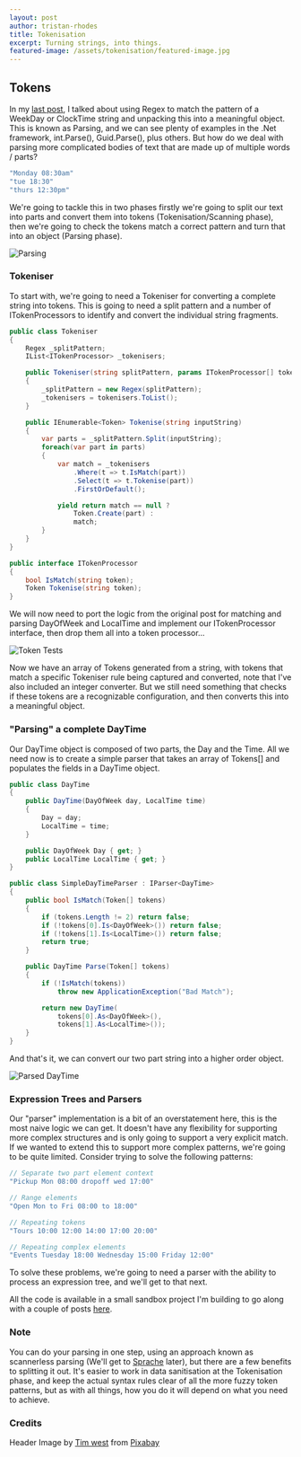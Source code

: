 ```yaml
---
layout: post
author: tristan-rhodes
title: Tokenisation
excerpt: Turning strings, into things.
featured-image: /assets/tokenisation/featured-image.jpg
---
```

## Tokens

In my [last post](/2021/12/11/regex-redemption.html), I talked about using Regex to match the pattern of a WeekDay or ClockTime string and unpacking this into a meaningful object. This is known as Parsing, and we can see plenty of examples in the .Net framework, int.Parse(), Guid.Parse(), plus others. But how do we deal with parsing more complicated bodies of text that are made up of multiple words / parts?

```csharp
"Monday 08:30am"
"tue 18:30"
"thurs 12:30pm"
```

We're going to tackle this in two phases firstly we're going to split our text into parts and convert them into tokens (Tokenisation/Scanning phase), then we're going to check the tokens match a correct pattern and turn that into an object (Parsing phase).

![Parsing](/assets/tokenisation/ParsingProcess.png)

### Tokeniser
To start with, we're going to need a Tokeniser for converting a complete string into tokens. This is going to need a split pattern and a number of ITokenProcessors to identify and convert the individual string fragments.

```csharp
public class Tokeniser
{
    Regex _splitPattern;
    IList<ITokenProcessor> _tokenisers;

    public Tokeniser(string splitPattern, params ITokenProcessor[] tokenisers)
    {
        _splitPattern = new Regex(splitPattern);
        _tokenisers = tokenisers.ToList();
    }

    public IEnumerable<Token> Tokenise(string inputString)
    {
        var parts = _splitPattern.Split(inputString);
        foreach(var part in parts)
        {
            var match = _tokenisers
                .Where(t => t.IsMatch(part))
                .Select(t => t.Tokenise(part))
                .FirstOrDefault();

            yield return match == null ?
                Token.Create(part) :
                match;
        }
    }
}

public interface ITokenProcessor
{
    bool IsMatch(string token);
    Token Tokenise(string token);
}
```

We will now need to port the logic from the original post for matching and parsing DayOfWeek and LocalTime and implement our ITokenProcessor interface, then drop them all into a token processor...

![Token Tests](/assets/tokenisation/ConvertedTokensTest.PNG)

Now we have an array of Tokens generated from a string, with tokens that match a specific Tokeniser rule being captured and converted, note that I've also included an integer converter. But we still need something that checks if these tokens are a recognizable configuration, and then converts this into a meaningful object.

### "Parsing" a complete DayTime

Our DayTime object is composed of two parts, the Day and the Time. All we need now is to create a simple parser that takes an array of Tokens[] and populates the fields in a DayTime object.

```csharp
public class DayTime
{
    public DayTime(DayOfWeek day, LocalTime time)
    {
        Day = day;
        LocalTime = time;
    }

    public DayOfWeek Day { get; }
    public LocalTime LocalTime { get; }
}

public class SimpleDayTimeParser : IParser<DayTime>
{
    public bool IsMatch(Token[] tokens)
    {
        if (tokens.Length != 2) return false;
        if (!tokens[0].Is<DayOfWeek>()) return false;
        if (!tokens[1].Is<LocalTime>()) return false;
        return true;
    }

    public DayTime Parse(Token[] tokens)
    {
        if (!IsMatch(tokens))
            throw new ApplicationException("Bad Match");

        return new DayTime(
            tokens[0].As<DayOfWeek>(),
            tokens[1].As<LocalTime>());
    }
}
```

And that's it, we can convert our two part string into a higher order object.

![Parsed DayTime](/assets/tokenisation/ParsedDayTime.PNG)

### Expression Trees and Parsers
Our "parser" implementation is a bit of an overstatement here, this is the most naive logic we can get. It doesn't have any flexibility for supporting more complex structures and is only going to support a very explicit match. If we wanted to extend this to support more complex patterns, we're going to be quite limited. Consider trying to solve the following patterns:

```csharp
// Separate two part element context
"Pickup Mon 08:00 dropoff wed 17:00"

// Range elements
"Open Mon to Fri 08:00 to 18:00"

// Repeating tokens
"Tours 10:00 12:00 14:00 17:00 20:00"

// Repeating complex elements
"Events Tuesday 18:00 Wednesday 15:00 Friday 12:00"
```

To solve these problems, we're going to need a parser with the ability to process an expression tree, and we'll get to that next. 

All the code is available in a small sandbox project I'm building to go along with a couple of posts [here](https://github.com/TristanRhodes/TextProcessing).

### Note
You can do your parsing in one step, using an approach known as scannerless parsing (We'll get to [Sprache](https://github.com/sprache/Sprache) later), but there are a few benefits to splitting it out. It's easier to work in data sanitisation at the Tokenisation phase, and keep the actual syntax rules clear of all the more fuzzy token patterns, but as with all things, how you do it will depend on what you need to achieve.

### Credits

Header Image by <a href="https://pixabay.com/users/fantasycoins-1910023/?utm_source=link-attribution&amp;utm_medium=referral&amp;utm_campaign=image&amp;utm_content=1146135">Tim west</a> from <a href="https://pixabay.com/?utm_source=link-attribution&amp;utm_medium=referral&amp;utm_campaign=image&amp;utm_content=1146135">Pixabay</a>